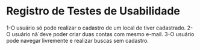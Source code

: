 # Registro de Testes de Usabilidade
1-O usuário só pode realizar o cadastro de um local de tiver cadastrado.
2-O usuário nã´deve poder criar duas contas com mesmo e-mail.
3-O usuário pode navegar livremente e realizar buscas sem cadastro.
